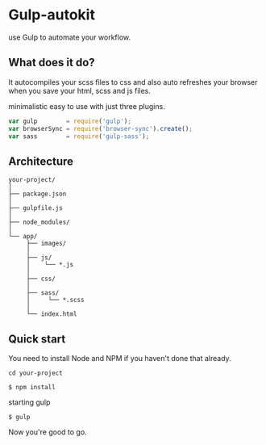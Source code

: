 # Gulp-autokit

use Gulp to automate your workflow.

## What does it do?
It autocompiles your scss files to css and also auto refreshes your browser when you save your html, scss and js files.

minimalistic easy to use with just three plugins.

```javascript
var gulp        = require('gulp');
var browserSync = require('browser-sync').create();
var sass        = require('gulp-sass');

```

## Architecture



    your-project/
    │
    ├── package.json
    │
    ├── gulpfile.js
    │
    ├── node_modules/
    │
    └── app/
         ├── images/
         │
         ├── js/
         │    └── *.js
         │    
         ├── css/
         │    
         ├── sass/  
         │     └── *.scss
         │     
         └── index.html

## Quick start

You need to install Node and NPM if you haven't done that already.

```
cd your-project

$ npm install 
```
starting gulp

```
$ gulp

```
Now you're good to go.








